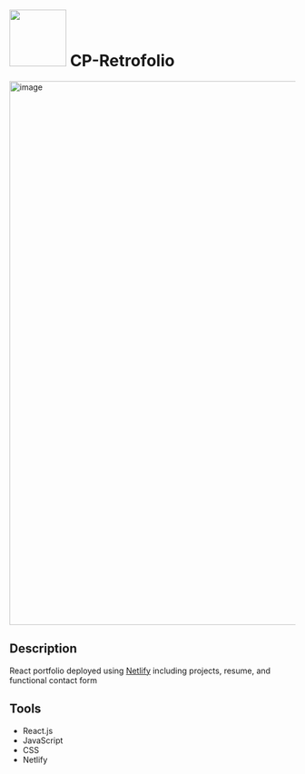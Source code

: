 # <img src="https://github.com/briandgomez/cp-retrofolio/assets/69539559/9e97e5bd-4c4b-423b-8f82-c58bc73e9466" width="100" height="100"> CP-Retrofolio
<img width="959" alt="image" src="https://github.com/briandgomez/cp-retrofolio/assets/69539559/0acdba8e-15f4-4aff-bff9-d67b8c977d6e">

## Description
React portfolio deployed using [Netlify](https://www.netlify.com/) including projects, resume, and functional contact form 

## Tools
* React.js
* JavaScript
* CSS
* Netlify
